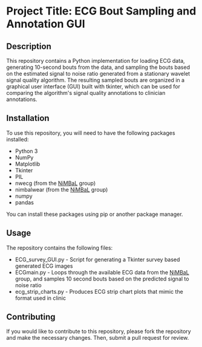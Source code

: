 # Project Title: ECG Bout Sampling and Annotation GUI

## Description
This repository contains a Python implementation for loading ECG data, generating 10-second bouts from the data, and sampling the bouts based on the estimated signal to noise ratio generated from a stationary wavelet signal quality algorithm. The resulting sampled bouts are organized in a graphical user interface (GUI) built with tkinter, which can be used for comparing the algorithm's signal quality annotations to clinician annotations.

## Installation
To use this repository, you will need to have the following packages installed:

- Python 3
- NumPy
- Matplotlib
- Tkinter
- PIL
- nwecg (from the [NiMBaL](https://github.com/nimbal) group)
- nimbalwear (from the [NiMBaL](https://github.com/nimbal) group)
- numpy
- pandas

You can install these packages using pip or another package manager.

## Usage
The repository contains the following files:

- ECG_survey_GUI.py - Script for generating a Tkinter survey based generated ECG images
- ECGmain.py - Loops through the available ECG data from the [NiMBaL](https://github.com/nimbal) group, and samples 10 second bouts based on the predicted signal to noise ratio
- ecg_strip_charts.py - Produces ECG strip chart plots that mimic the format used in clinic

## Contributing
If you would like to contribute to this repository, please fork the repository and make the necessary changes. Then, submit a pull request for review.

